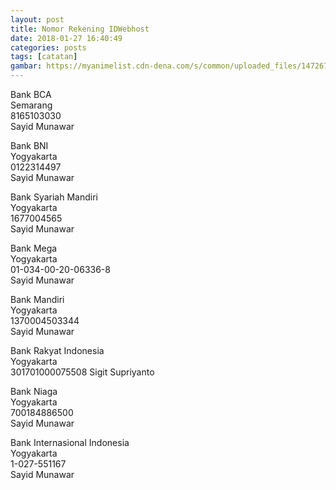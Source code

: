 ```yaml
---
layout: post
title: Nomor Rekening IDWebhost
date: 2018-01-27 16:40:49
categories: posts
tags: [catatan]
gambar: https://myanimelist.cdn-dena.com/s/common/uploaded_files/1472676648-7963a5927d16a13d3b9447c8316ca95f.png
---
```


Bank BCA	
Semarang	
8165103030	
Sayid Munawar

Bank BNI	
Yogyakarta	
0122314497	
Sayid Munawar

Bank Syariah Mandiri	
Yogyakarta	
1677004565	
Sayid Munawar

Bank Mega	
Yogyakarta	
01-034-00-20-06336-8	
Sayid Munawar

Bank Mandiri	
Yogyakarta	
1370004503344	
Sayid Munawar

Bank Rakyat Indonesia	
Yogyakarta	
301701000075508	
Sigit Supriyanto

Bank Niaga	
Yogyakarta	
700184886500	
Sayid Munawar

Bank Internasional Indonesia	
Yogyakarta	
1-027-551167	
Sayid Munawar